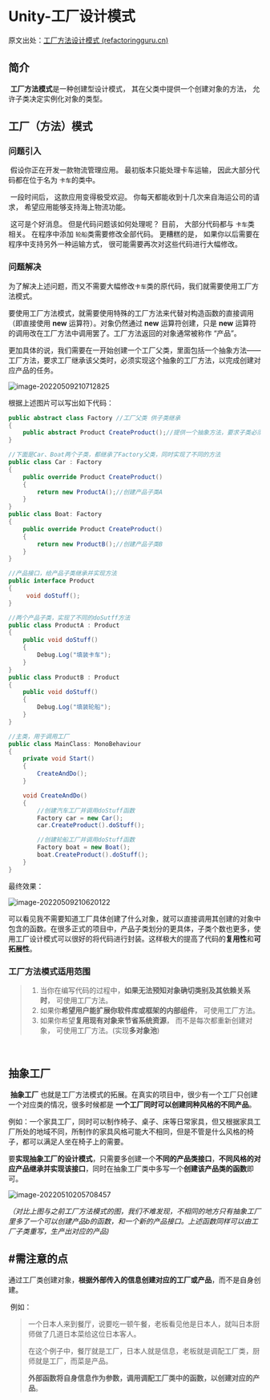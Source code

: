 # Unity-工厂设计模式

原文出处：[工厂方法设计模式 (refactoringguru.cn)](https://refactoringguru.cn/design-patterns/factory-method)

## 简介

​	**工厂方法模式**是一种创建型设计模式， 其在父类中提供一个创建对象的方法， 允许子类决定实例化对象的类型。



## 工厂（方法）模式



### 问题引入

​	假设你正在开发一款物流管理应用。 最初版本只能处理卡车运输， 因此大部分代码都在位于名为 `卡车`的类中。

​	一段时间后， 这款应用变得极受欢迎。 你每天都能收到十几次来自海运公司的请求， 希望应用能够支持海上物流功能。

​	这可是个好消息。 但是代码问题该如何处理呢？ 目前， 大部分代码都与 `卡车`类相关。 在程序中添加 `轮船`类需要修改全部代码。 更糟糕的是， 如果你以后需要在程序中支持另外一种运输方式， 很可能需要再次对这些代码进行大幅修改。



### 问题解决

​	为了解决上述问题，而又不需要大幅修改`卡车`类的原代码，我们就需要使用工厂方法模式。

​	要使用工厂方法模式，就需要使用特殊的工厂方法来代替对构造函数的直接调用（即直接使用 **new** 运算符）。对象仍然通过 **new** 运算符创建，只是 **new** 运算符的调用改在工厂方法中调用罢了。工厂方法返回的对象通常被称作 “产品”。

​	更加具体的说，我们需要在一开始创建一个工厂父类，里面包括一个抽象方法——工厂方法，要求工厂继承该父类时，必须实现这个抽象的工厂方法，以完成创建对应产品的任务。

![image-20220509210712825](https://s2.loli.net/2022/05/09/DBWqI6bTNxd9SXs.png)

根据上述图片可以写出如下代码：

~~~c#
public abstract class Factory //工厂父类 供子类继承
{
    public abstract Product CreateProduct();//提供一个抽象方法，要求子类必须实现
}

//下面是Car、Boat两个子类，都继承了Factory父类，同时实现了不同的方法
public class Car : Factory
{
    public override Product CreateProduct()
    {
        return new ProductA();//创建产品子类A
    }
}
public class Boat: Factory
{
    public override Product CreateProduct()
    {
        return new ProductB();//创建产品子类B
    }
}

//产品接口，给产品子类继承并实现方法
public interface Product
{
     void doStuff();
}

//两个产品子类，实现了不同的doSutff方法
public class ProductA : Product
{
    public void doStuff()
    {
        Debug.Log("填装卡车");
    }
}
public class ProductB : Product
{
    public void doStuff()
    {
        Debug.Log("填装轮船");
    }
}

//主类，用于调用工厂
public class MainClass: MonoBehaviour
{
    private void Start() 
    {
        CreateAndDo();
    }

    void CreateAndDo()
    {
        //创建汽车工厂并调用doStuff函数
        Factory car = new Car();
        car.CreateProduct().doStuff();

        //创建轮船工厂并调用doStuff函数
        Factory boat = new Boat();
        boat.CreateProduct().doStuff();
    }
}
~~~

最终效果：

![image-20220509210620122](https://s2.loli.net/2022/05/09/S59BDF1fjrUz3EZ.png)

​	可以看见我不需要知道工厂具体创建了什么对象，就可以直接调用其创建的对象中包含的函数。在很多正式的项目中，产品子类划分的更具体，子类个数也更多，使用工厂设计模式可以很好的将代码进行封装。这样极大的提高了代码的**复用性**和**可拓展性**。



### 工厂方法模式适用范围

> 1. 当你在编写代码的过程中，**如果无法预知对象确切类别及其依赖关系时**， 可使用工厂方法。
> 2. 如果你**希望用户能扩展你软件库或框架的内部组件**， 可使用工厂方法。
> 3. 如果你希望**复用现有对象来节省系统资源**， 而不是每次都重新创建对象， 可使用工厂方法。(实现**多对象池**)

​	

## 抽象工厂

​	**抽象工厂** 也就是工厂方法模式的拓展。在真实的项目中，很少有一个工厂只创建一个对应类的情况，很多时候都是 **一个工厂同时可以创建同种风格的不同产品**。

​	例如：一个家具工厂，同时可以制作椅子、桌子、床等日常家具，但又根据家具工厂所处的地域不同，所制作的家具风格可能大不相同，但是不管是什么风格的椅子，都可以满足人坐在椅子上的需要。

​	要**实现抽象工厂的设计模式**，只需要多创建一个**不同的产品类接口**，**不同风格的对应产品继承并实现该接口**，同时在抽象工厂类中多写一个**创建该产品类的函数**即可。

![image-20220510205708457](https://s2.loli.net/2022/05/10/L7unpitkN5QlyzF.png)

​	*（对比上图与之前工厂方法模式的图，我们不难发现，不相同的地方只有抽象工厂里多了一个可以创建产品b的函数，和一个新的产品接口。上述函数同样可以由工厂子类重写，生产出对应的产品)*



## #需注意的点

​	通过工厂类创建对象，**根据外部传入的信息创建对应的工厂或产品**，而不是自身创建。

​	例如：

>  	一个日本人来到餐厅，说要吃一顿午餐，老板看见他是日本人，就叫日本厨师做了几道日本菜给这位日本客人。
>
> ​	在这个例子中，餐厅就是工厂，日本人就是信息，老板就是调配工厂类，厨师就是工厂，而菜是产品。
>
> ​	**外部函数将自身信息作为参数，调用调配工厂类中的函数，以创建对应的产品**。